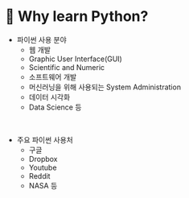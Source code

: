 # 🚀 Why learn Python?

* 파이썬 사용 분야
    * 웹 개발
    * Graphic User Interface(GUI)
    * Scientific and Numeric
    * 소프트웨어 개발
    * 머신러닝을 위해 사용되는 System Administration
    * 데이터 시각화
    * Data Science 등
<br/>

* 주요 파이썬 사용처
    * 구글
    * Dropbox
    * Youtube
    * Reddit
    * NASA 등
<br/>   

